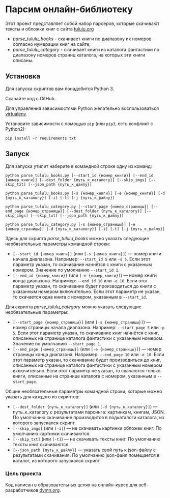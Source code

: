 # Парсим онлайн-библиотеку

Этот проект представляет собой набор парсеров, которые скачивают тексты и обложки книг с сайта [tululu.org](https://tululu.org/)
- *parse_tululu_books* - скачивает книги по диапазону их номеров согласно нумерации книг на сайте;
- *parse_tululu_category* - скачивает книги из каталога фантастики по диапазону номеров страниц каталога, на которых эти книги описаны.

## Установка

Для запуска скриптов вам понадобится Python 3.

Скачайте код с GitHub.

Для управления зависимостями Python желательно воспользоваться [virtualenv](https://pypi.org/project/virtualenv/).

Установите зависимости с помощью `pip` (или `pip3`, есть конфликт с Python2):
```
pip install -r requirements.txt
```

## Запуск

Для запуска утилит наберите в командной строке одну из команд:
```
python parse_tululu_books.py [--start_id {номер_книги}] [--end_id {номер_книги}] [--dest_folder {путь_к_каталогу}] [--skip_imgs] [--skip_txt] [--json_path {путь_к_файлу}]

python parse_tululu_books.py [-s {номер_книги}] [-e {номер_книги}] [-d {путь_к_каталогу}] [-i] [-t] [-j {путь_к_файлу}]

python parse_tululu_category.py [--start_page {номер_страницы}] [--end_page {номер_страницы}] [--dest_folder {путь_к_каталогу}] [--skip_imgs] [--skip_txt] [--json_path {путь_к_файлу}]

python parse_tululu_category.py [-s {номер_страницы}] [-e {номер_страницы}] [-d {путь_к_каталогу}] [-i] [-t] [-j {путь_к_файлу}]
```
Здесь для скрипта *parse_tululu_books* можно указать следующие необязательные параметры командной строки:<br>
- `[--start_id {номер_книги}]` (или `[-s {номер_книги}]`) — номер книги начала диапазона. Например: `--start_id 5` или `-s 5`. Если этот параметр указан, то скачивание начнётся с книги с указанным номером. Значение по умолчанию `--start_id 1`.
- `[--end_id {номер_книги}]` (или `[-e {номер_книги}]`) — номер книги конца диапазона. Например: `--end_id 10` или `-e 10`. Если этот параметр указан, то скачивание будет производиться до книги с указанным номером включительно. Если этот параметр не указан, то скачается одна книга с номером, указанным в `--start_id`.

Для скрипта *parse_tululu_category* можно указать следующие необязательные параметры:
- `[--start_page {номер_страницы}]` (или `[-s {номер_страницы}]`) — номер страницы начала диапазона. Например: `--start_page 5` или `-p 5`. Если этот параметр указан, то скачивание книг начнётся с книг, описанных на странице каталога фантастики с указанным номером. Значение по умолчанию `--start_page 1`.
- `[--end_page {номер_страницы}]` (или `[-e {номер_страницы}]`) — номер страницы конца диапазона. Например: `--end_page 10` или `-e 10`. Если этот параметр указан, то скачивание будет производиться до книг, описанных на странице каталога фантастики с указанным номером включительно. Если этот параметр не указан, то скачаются только книги, описанные на странице каталога с номером, указанным в `--start_page`.

Общие необязательные параметры командной строки, которые можно указать для каждого из скриптов:
- `[--dest_folder {путь_к_каталогу}]` (или `[-d {путь_к_каталогу}]`) — путь_к_каталогу с результатами парсинга: картинкам, книгам, JSON. По умолчанию скачивание производится в подкаталоги каталога, из которого запускался скрипт.
- `[--skip_imgs]` (или `[-i]`) — не скачивать картинки обложек книг. По умолчанию картинки скачиваются.
- `[--skip_txt]` (или `[-t]`) — не скачивать тексты книг. По умолчанию тексты книг скачиваются.
- `[--json_path {путь_к_файлу}]` — указать свой путь к json-файлу с результатами скачивания. По умолчанию json-файл помещается в каталог, из которого запускался скрипт.

### Цель проекта

Код написан в образовательных целях на онлайн-курсе для веб-разработчиков [dvmn.org](https://dvmn.org/).